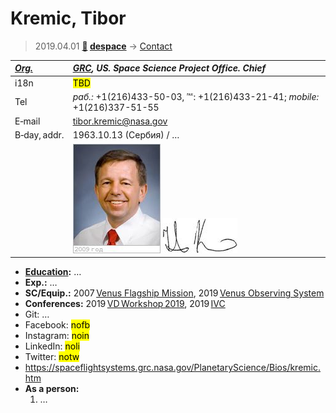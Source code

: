 # Kremic, Tibor
> 2019.04.01 **[🚀](../index/index.md) [despace](index.md)** → [Contact](contact.md)

|*[Org.](contact.md)*|*[GRC](zz_grc.md), US. Space Science Project Office. Chief*|
|:--|:--|
|i18n| <mark>TBD</mark> |
|Tel|*раб.:* +1(216)433-50-03, ℻: +1(216)433-21-41; *mobile:* +1(216)337-51-55 |
|E‑mail| <tibor.kremic@nasa.gov> |
|B‑day, addr.| 1963.10.13 (Сербия) / … |
|| ![](f/contact/k/kremic1_photo.jpg) [![](f/contact/k/kremic1_sign_thumb.jpg)](f/contact/k/kremic1_sign.png) |

   - **[Education](edu.md):** …
   - **Exp.:** …
   - **SC/Equip.:** 2007 [Venus Flagship Mission](venus_flagship_mission.md), 2019 [Venus Observing System](venus_observing_system.md)
   - **Conferences:** 2019 [VD Workshop 2019](vdws2019.md), 2019 [IVC](ivc_2019.md)
   - Git: …
   - Facebook: <mark>nofb</mark>
   - Instagram: <mark>noin</mark>
   - LinkedIn: <mark>noli</mark>
   - Twitter: <mark>notw</mark>
   - <https://spaceflightsystems.grc.nasa.gov/PlanetaryScience/Bios/kremic.htm>
   - **As a person:**
      1. …
